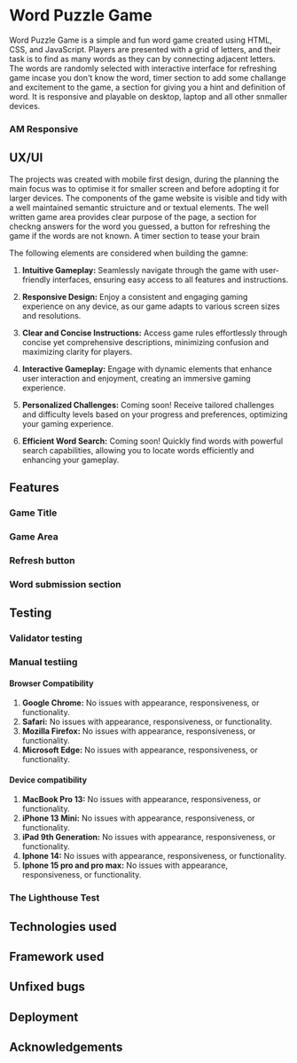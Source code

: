 # Word Puzzle Game
Word Puzzle Game is a simple and fun word game created using HTML, CSS, and JavaScript. Players are presented with a grid of letters, and their task is to find as many words as they can by connecting adjacent letters. The words are randomly selected with interactive interface for refreshing game incase you don't know the word, timer section to add some challange and excitement to the game, a section for giving you a hint and definition of word. It is responsive and playable on desktop, laptop and all other snmaller devices.
### AM Responsive

## UX/UI
The projects was created with mobile first design, during the planning the main focus was to optimise it for smaller screen and before adopting it for larger devices. The components of the game website is visible and tidy with a well maintained semantic struicture  and or textual elements.
The well written game area provides clear purpose of the page, a section for checkng answers for the word you guessed, a button for refreshing the game if the words are not known. A timer section to tease your brain

The following elements are considered when building the gamne:
1. __Intuitive Gameplay:__ Seamlessly navigate through the game with user-friendly interfaces, ensuring easy access to all features and instructions.

2. __Responsive Design:__ Enjoy a consistent and engaging gaming experience on any device, as our game adapts to various screen sizes and resolutions.

3. __Clear and Concise Instructions:__ Access game rules effortlessly through concise yet comprehensive descriptions, minimizing confusion and maximizing clarity for players.

3. __Interactive Gameplay:__ Engage with dynamic elements that enhance user interaction and enjoyment, creating an immersive gaming experience.

4. __Personalized Challenges:__ Coming soon! Receive tailored challenges and difficulty levels based on your progress and preferences, optimizing your gaming experience.

5. __Efficient Word Search:__ Coming soon! Quickly find words with powerful search capabilities, allowing you to locate words efficiently and enhancing your gameplay.

## Features
 ### Game Title
 ### Game Area
 ### Refresh button 
 ### Word submission section
 ## Testing
 ### Validator testing
 ### Manual testiing

 #### Browser Compatibility
1. __Google Chrome:__ No issues with appearance, responsiveness, or functionality.
2. __Safari:__ No issues with appearance, responsiveness, or functionality.
3. __Mozilla Firefox:__ No issues with appearance, responsiveness, or functionality.
4. __Microsoft Edge:__ No issues with appearance, responsiveness, or functionality.

 #### Device compatibility
1. __MacBook Pro 13:__ No issues with appearance, responsiveness, or functionality.
2. __iPhone 13 Mini:__ No issues with appearance, responsiveness, or functionality.
3. __iPad 9th Generation:__ No issues with appearance, responsiveness, or functionality.
4. __Iphone 14:__ No issues with appearance, responsiveness, or functionality.
4. __Iphone 15 pro and pro max:__ No issues with appearance, responsiveness, or functionality.
### The Lighthouse Test
## Technologies used
## Framework used
## Unfixed bugs
## Deployment
## Acknowledgements